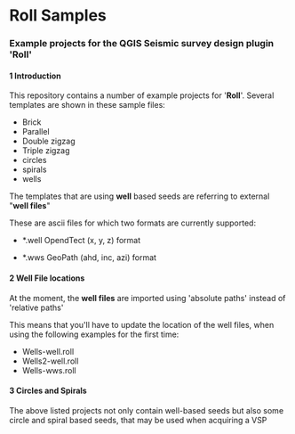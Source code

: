 # Roll Samples

### Example projects for the QGIS Seismic survey design plugin 'Roll'

#### 1	Introduction

This repository contains a number of example projects for '**Roll**'. Several templates are shown in these sample files:

- Brick
- Parallel
- Double zigzag
- Triple zigzag
- circles
- spirals
- wells

The templates that are using  **well** based seeds  are referring to external "**well files**"

These are ascii files for which two formats are currently supported:

- *.well	OpendTect (x, y, z) format

- *.wws	GeoPath (ahd, inc, azi) format 



#### 2	Well File locations

At the moment, the **well files** are imported using 'absolute paths' instead of 'relative paths'

This means that you'll have to update the location of the well files, when using the following examples for the first time:

- Wells-well.roll
- Wells2-well.roll
- Wells-wws.roll



#### 3	Circles and Spirals

The above listed projects not only contain well-based seeds but also some circle and spiral based seeds, that may be used when acquiring a VSP




